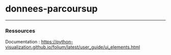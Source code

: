 # donnees-parcoursup
---

### Ressources

Documentation : https://python-visualization.github.io/folium/latest/user_guide/ui_elements.html  
